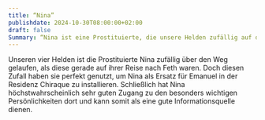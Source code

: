```yaml
---
title: “Nina”
publishdate: 2024-10-30T08:00:00+02:00
draft: false
Summary: “Nina ist eine Prostituierte, die unsere Helden zufällig auf dem Weg nach Feth getroffen haben.”
---
```

Unseren vier Helden ist die Prostituierte Nina zufällig über den Weg gelaufen, als diese gerade auf ihrer Reise nach Feth waren. Doch diesen Zufall haben sie perfekt genutzt, um Nina als Ersatz für Emanuel in der Residenz Chiraque zu installieren. Schließlich hat Nina höchstwahrscheinlich sehr guten Zugang zu den besonders wichtigen Persönlichkeiten dort und kann somit als eine gute Informationsquelle dienen.
